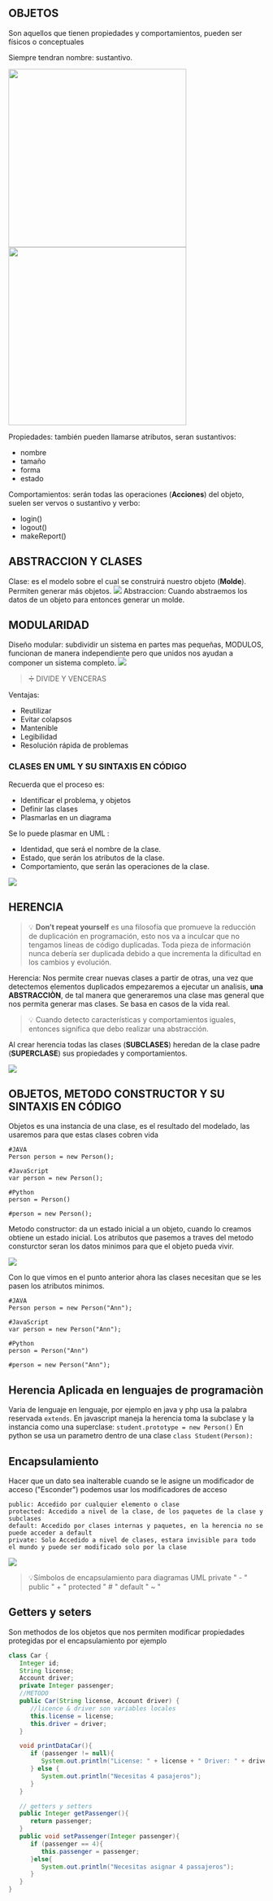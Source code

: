 ## OBJETOS
Son aquellos que tienen propiedades y comportamientos, pueden ser físicos o conceptuales

Siempre tendran nombre: sustantivo.


<img width="350px" src="https://static.platzi.com/media/user_upload/dog-2833b1ce-4289-447a-8cd0-7ad9b6f0da1a.jpg" />

<img width="350px" src="https://static.platzi.com/media/user_upload/Captura-7f6bae62-f552-4a1b-a837-a95552a921f3.jpg" />

Propiedades: también pueden llamarse atributos, seran sustantivos:
* nombre
* tamaño
* forma
* estado

Comportamientos: serán todas las operaciones (**Acciones**) del objeto, suelen ser vervos o sustantivo y verbo:
* login()
* logout()
* makeReport()

## ABSTRACCION Y CLASES

Clase: es el modelo sobre el cual se construirá nuestro objeto (**Molde**). Permiten generar más objetos. 
<img src="https://static.platzi.com/media/user_upload/clip_image001-8ad14bdf-1124-4e5f-8815-650c61712dd8.jpg"/>
Abstraccion: Cuando abstraemos los datos de un objeto para entonces generar un molde.

## MODULARIDAD

Diseño modular: subdividir un sistema en partes mas pequeñas, MODULOS, funcionan de manera independiente pero que unidos nos ayudan a componer un sistema completo. 
<img src="https://static.platzi.com/media/user_upload/modularidad-vs-estructurada-77798962-0080-480c-8e50-e1b88cc2b52b.jpg"/>

> ➗ DIVIDE Y VENCERAS

Ventajas:
* Reutilizar
* Evitar colapsos
* Mantenible
* Legibilidad
* Resolución rápida de problemas

### CLASES EN UML Y SU SINTAXIS EN CÓDIGO

Recuerda que el proceso es:
* Identificar el problema, y objetos
* Definir las clases
* Plasmarlas en un diagrama

Se lo puede plasmar en UML :
* Identidad, que será el nombre de la clase.
* Estado, que serán los atributos de la clase.
* Comportamiento, que serán las operaciones de la clase.

<img src="https://static.platzi.com/media/user_upload/Ejemplo-Clases-Distintos-Lenguajes-41672a36-5465-4bc5-94d6-b53419e3a411.jpg" />

## HERENCIA
> 💡 **Don’t repeat yourself** es una filosofía que promueve la reducción de duplicación en programación, esto nos va a inculcar que no tengamos líneas de código duplicadas. Toda pieza de información nunca debería ser duplicada debido a que incrementa la dificultad en los cambios y evolución.

Herencia: Nos permite crear nuevas clases a partir de otras, una vez que detectemos elementos duplicados empezaremos a ejecutar un analisis, **una ABSTRACCIÒN**, de tal manera que generaremos una clase mas general que nos permita generar mas clases.
Se basa en casos de la vida real.

> 💡 Cuando detecto características y comportamientos iguales, entonces significa que debo realizar una abstracción.

Al crear herencia todas las clases (**SUBCLASES**) heredan de la clase padre (**SUPERCLASE**) sus propiedades y comportamientos.

<img src="https://i.imgur.com/r0oFHTr.png"/>

## OBJETOS, METODO CONSTRUCTOR Y SU SINTAXIS EN CÓDIGO

Objetos es una instancia de una clase, es el resultado del modelado, las usaremos para que estas clases cobren vida

```
#JAVA
Person person = new Person();

#JavaScript
var person = new Person();

#Python
person = Person()

#person = new Person();
```
Metodo constructor: da un estado inicial a un objeto, cuando lo creamos obtiene un estado inicial.
Los atributos que pasemos a traves del metodo consturctor seran los datos minimos para que el objeto pueda vivir.

<img src="https://static.platzi.com/media/user_upload/58-5f06fef2-f1d2-401c-89e9-b5f1aa9637a2.jpg">

Con lo que vimos en el punto anterior ahora las clases necesitan que se les pasen los atributos minimos.

```
#JAVA
Person person = new Person("Ann");

#JavaScript
var person = new Person("Ann");

#Python
person = Person("Ann")

#person = new Person("Ann");
```

## Herencia Aplicada en lenguajes de programaciòn

Varia de lenguaje en lenguaje, por ejemplo en java y php usa la palabra reservada `extends`.
En javascript maneja la herencia toma la subclase y la instancia como una superclase: `student.prototype = new Person()`
En python se usa un parametro dentro de una clase `class Student(Person):`

## Encapsulamiento
Hacer que un dato sea inalterable cuando se le asigne un modificador de acceso ("Esconder")
podemos usar los modificadores de acceso

```
public: Accedido por cualquier elemento o clase
protected: Accedido a nivel de la clase, de los paquetes de la clase y subclases
default: Accedido por clases internas y paquetes, en la herencia no se puede acceder a default
private: Solo Accedido a nivel de clases, estara invisible para todo el mundo y puede ser modificado solo por la clase

```

<img src="https://static.platzi.com/media/user_upload/encapsulamiento-Modificadores%20de%20acceso-69d34fb4-21e0-405d-a572-712db3ea171c.jpg" />

> 💡Símbolos de encapsulamiento para diagramas UML
private " - "
public " + "
protected " # "
default " ~ " 

## Getters y seters

Son methodos de los objetos que nos permiten modificar propiedades protegidas por el encapsulamiento por ejemplo

```java
class Car {
   Integer id;
   String license;
   Account driver;
   private Integer passenger; 
   //METODO
   public Car(String license, Account driver) {
      //licence & driver son variables locales
      this.license = license;
      this.driver = driver;
   }

   void printDataCar(){
      if (passenger != null){
         System.out.println("License: " + license + " Driver: " + driver.name + " Passengers" +passenger);
      } else {
         System.out.println("Necesitas 4 pasajeros");
      }
   }

   // getters y setters
   public Integer getPassenger(){
      return passenger;
   }
   public void setPassenger(Integer passenger){
      if (passenger == 4){
         this.passenger = passenger;
      }else{
         System.out.println("Necesitas asignar 4 passajeros");
      }
   }
}



```